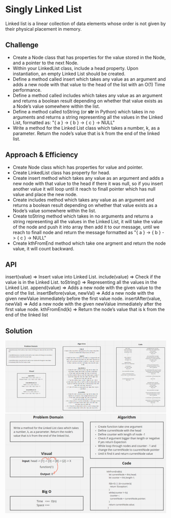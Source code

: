 # Singly Linked List
Linked list is a linear collection of data elements whose order is not given by their physical placement in memory.

## Challenge
* Create a Node class that has properties for the value stored in the Node, and a pointer to the next Node.
* Within your LinkedList class, include a head property. Upon instantiation, an empty Linked List should be created.
* Define a method called insert which takes any value as an argument and adds a new node with that value to the head of the list with an O(1) Time performance.
* Define a method called includes which takes any value as an argument and returns a boolean result depending on whether that value exists as a Node’s value somewhere within the list.
* Define a method called toString (or __str__ in Python) which takes in no arguments and returns a string representing all the values in the Linked List, formatted as:
"{ a } -> { b } -> { c } -> NULL"
* Write a method for the Linked List class which takes a number, k, as a parameter. Return the node’s value that is k from the end of the linked list.


## Approach & Efficiency
- Create Node class which has properties for value and pointer.
- Create LinkedList class has property for head.
- Create insert method which takes any value as an argument and adds a new node with that value to the head if there it was null, so if you insert another value it will loop until it reach to finall pointer which has null value and place the new node.
- Create includes method which takes any value as an argument and returns a boolean result depending on whether that value exists as a Node’s value somewhere within the list.
- Create toString method which takes in no arguments and returns a string representing all the values in the Linked List, it will take the value of the node and push it into array then add it to our message, until we reach to finall node and return the message formatted as "{ a } -> { b } -> { c } -> NULL"
- Create kthFromEnd method which take one argment and return the node value, it will count backward.

## API
insert(value) => Insert value into Linked List.
include(value) => Check if the value is in the Linked List.
toString() => Representing all the values in the Linked List.
append(value) => Adds a new node with the given value to the end of the list.
insertBefore(value, newVal) => Add a new node with the given newValue immediately before the first value node.
insertAfter(value, newVal) => Add a new node with the given newValue immediately after the first value node.
kthFromEnd(k) => Return the node’s value that is k from the end of the linked list
## Solution
![whiteboard](../../assets/linkedList.png)
![whiteboard](../../assets/linkedList2.png)